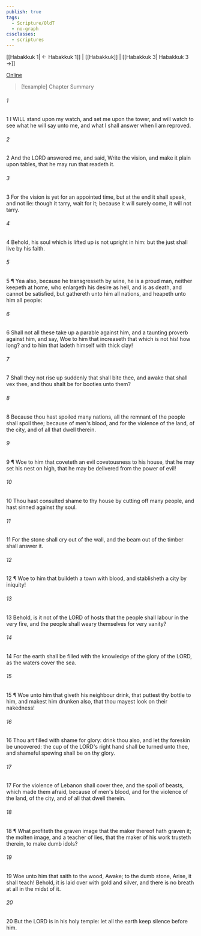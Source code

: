```yaml
---
publish: true
tags:
  - Scripture/OldT
  - no-graph
cssclasses:
  - scriptures
---
```

[[Habakkuk 1| ← Habakkuk 1]] | [[Habakkuk]] | [[Habakkuk 3| Habakkuk 3 →]]

[Online](https://churchofjesuschrist.org/study/scriptures/ot/hab/2?lang=eng)

>[!example] Chapter Summary
>
###### 1
1 I WILL stand upon my watch, and set me upon the tower, and will watch to see what he will say unto me, and what I shall answer when I am reproved.
###### 2
2 And the LORD answered me, and said, Write the vision, and make it plain upon tables, that he may run that readeth it.
###### 3
3 For the vision is yet for an appointed time, but at the end it shall speak, and not lie: though it tarry, wait for it; because it will surely come, it will not tarry.
###### 4
4 Behold, his soul which is lifted up is not upright in him: but the just shall live by his faith.
###### 5
5 ¶ Yea also, because he transgresseth by wine, he is a proud man, neither keepeth at home, who enlargeth his desire as hell, and is as death, and cannot be satisfied, but gathereth unto him all nations, and heapeth unto him all people:
###### 6
6 Shall not all these take up a parable against him, and a taunting proverb against him, and say, Woe to him that increaseth that which is not his!  how long?  and to him that ladeth himself with thick clay!
###### 7
7 Shall they not rise up suddenly that shall bite thee, and awake that shall vex thee, and thou shalt be for booties unto them?
###### 8
8 Because thou hast spoiled many nations, all the remnant of the people shall spoil thee; because of men's blood, and for the violence of the land, of the city, and of all that dwell therein.
###### 9
9 ¶ Woe to him that coveteth an evil covetousness to his house, that he may set his nest on high, that he may be delivered from the power of evil!
###### 10
10 Thou hast consulted shame to thy house by cutting off many people, and hast sinned against thy soul.
###### 11
11 For the stone shall cry out of the wall, and the beam out of the timber shall answer it.
###### 12
12 ¶ Woe to him that buildeth a town with blood, and stablisheth a city by iniquity!
###### 13
13 Behold, is it not of the LORD of hosts that the people shall labour in the very fire, and the people shall weary themselves for very vanity?
###### 14
14 For the earth shall be filled with the knowledge of the glory of the LORD, as the waters cover the sea.
###### 15
15 ¶ Woe unto him that giveth his neighbour drink, that puttest thy bottle to him, and makest him drunken also, that thou mayest look on their nakedness!
###### 16
16 Thou art filled with shame for glory: drink thou also, and let thy foreskin be uncovered: the cup of the LORD's right hand shall be turned unto thee, and shameful spewing shall be on thy glory.
###### 17
17 For the violence of Lebanon shall cover thee, and the spoil of beasts, which made them afraid, because of men's blood, and for the violence of the land, of the city, and of all that dwell therein.
###### 18
18 ¶ What profiteth the graven image that the maker thereof hath graven it; the molten image, and a teacher of lies, that the maker of his work trusteth therein, to make dumb idols?
###### 19
19 Woe unto him that saith to the wood, Awake; to the dumb stone, Arise, it shall teach!  Behold, it is laid over with gold and silver, and there is no breath at all in the midst of it.
###### 20
20 But the LORD is in his holy temple: let all the earth keep silence before him.



